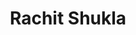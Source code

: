 ---
layout: contactpage
title:  "Rachit Shukla"
job-title: Managing Director
linked-in: https://www.linkedin.com/in/rachit/
email: rachit@amalgamcapital.com
phone: (919) 523-0750
sitemap: false
noindex: true
---